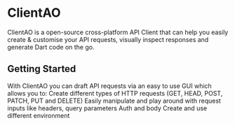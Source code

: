 # ClientAO

ClientAO is a open-source cross-platform API Client that can help you easily create & customise your API requests, visually inspect responses and generate Dart code on the go.

## Getting Started



With ClientAO you can draft API requests via an easy to use GUI which allows you to:
Create different types of HTTP requests (GET, HEAD, POST, PATCH, PUT and DELETE)
Easily manipulate and play around with request inputs like headers, query parameters Auth and body
Create and use different environment
